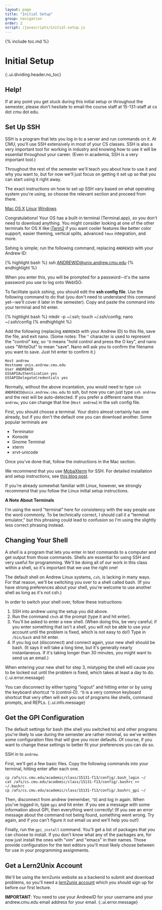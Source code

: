 ```yaml
---
layout: page
title: "Initial Setup"
group: navigation
order: 2
script: /javascripts/initial-setup.js
---
```


{% include toc.md %}

# Initial Setup
{:.ui.dividing.header.no_toc}

## Help!

If at any point you get stuck during this initial setup or throughout the
semester, please don't hesitate to email the course staff at 15-131-staff at cs
dot cmu dot edu.

## Set Up SSH

SSH is a program that lets you log in to a server and run commands on it. At
CMU, you'll use SSH extensively in most of your CS classes. SSH is also a very
important tool for working in industry and knowing how to use it will be
essential throughout your career. (Even in academia, SSH is a very important
tool.)

Throughout the rest of the semester we'll teach you about how to use it and why
you want to, but for now we'll just focus on getting it set up so that you can
start using it right away.

The exact instructions on how to set up SSH vary based on what operating system
you're using, so choose the relevant section and proceed from there.

<div id="ssh">
<div class="ui top attached tabular menu">
  <a href="#" class="active item" data-tab="osx">Mac OS X</a>
  <a href="#" class="item" data-tab="linux">Linux</a>
  <a href="#" class="item" data-tab="windows">Windows</a>
</div>
<div class="ui bottom attached active tab segment" data-tab="osx">

<!-- TODO add screenshots for OS X initial setup -->

Congratulations! Your OS has a built-in terminal (Terminal.app), so you don't
need to download anything. You might consider looking at one of the other
terminals for OS X like [iTerm2][iterm2] if you want cooler features like better
color support, easier theming, vertical splits, advanced `tmux` integration, and
more.

Sshing is simple; run the following command, replacing `ANDREWID` with your
Andrew ID:

{% highlight bash %}
ssh ANDREWID@unix.andrew.cmu.edu
{% endhighlight %}

When you enter this, you will be prompted for a password--it's the same password
you use to log onto WebISO.

To facilitate quick sshing, you should edit the __ssh config file__. Use the
following command to do that (you don't need to understand this command
yet--we'll cover it later in the semester). Copy and paste the command into
your terminal and hit enter.

{% highlight bash %}
mkdir -p ~/.ssh; touch ~/.ssh/config; nano ~/.ssh/config
{% endhighlight %}

Add the following (replacing `ANDREWID` with your Andrew ID) to this file, save
the file, and exit nano. (Some notes: The `^` character is used to represent
the "control" key, so `^O` means "hold control and press the O key", and nano
uses "WriteOut" to mean "save". Nano will ask you to confirm the filename you
want to save. Just hit enter to confirm it.)

<!-- TODO add better fenced code blocks -->

~~~
Host andrew
Hostname unix.andrew.cmu.edu
User ANDREWID
GSSAPIAuthentication yes
GSSAPIDelegateCredentials yes
~~~

Normally, without the above incantation, you would need to type `ssh
ANDREWID@unix.andrew.cmu.edu` to ssh, but now you can just type `ssh andrew`
and the rest will be auto-detected. If you prefer a different name than
`andrew`, you can change that line (`Host andrew`) in the ssh config file.

<!-- TODO add note about passwordless ssh -->

</div>
<div class="ui bottom attached tab segment" data-tab="linux">

First, you should choose a terminal. Your distro almost certainly has one
already, but if you don't the default one you can download another. Some
popular terminals are

- Terminator
- Konsole
- Gnome Terminal
- xterm
- xrvt-unicode

Once you've done that, follow the instructions in the Mac section.

</div>
<div class="ui bottom attached tab segment" data-tab="windows">

We recommend that you use [MobaXterm][mobaxterm] for SSH. For detailed
installation and setup instructions, see [this blog post][mobaxterm-tutorial].

If you're already somewhat familiar with Linux, however, we strongly recommend
that you follow the Linux initial setup instructions.

</div>
</div>

<div class="ui info message">

__A Note About Terminals__

I'm using the word "terminal" here for consistency with the way people use the
word commonly. To be technically correct, I should call it a "terminal emulator,"
but this phrasing could lead to confusion so I'm using the slightly less correct
phrasing instead.

</div>

## Changing Your Shell

A _shell_ is a program that lets you enter in text commands to a computer and
get output from those commands. Shells are essential for using SSH and very
useful for programming. We'll be doing all of our work in this class within a
shell, so it's important that we use the right one!

The default shell on Andrew Linux systems, `csh`, is lacking in many ways. For
that reason, we'll be switching you over to a shell called bash. (If you have
strong preferences about your shell, you're welcome to use another shell as long
as it's not csh.)

In order to switch your shell over, follow these instructions:


1. SSH into andrew using the setup you did above.
1. Run the command `chsh` at the prompt (type it and hit enter).
1. You'll be asked to enter a new shell. (When doing this, be very careful; if
   you enter something that isn't a shell, you will not be able to use your
   account until the problem is fixed, which is not easy to do!)
   Type in `/bin/bash` and hit enter.
1. If you log out (disconnect) and connect again, your new shell should be bash.
   (It says it will take a long time, but it's generally nearly instantaneous.
   If it's taking longer than 30 minutes, you might want to send us an email.)

When entering your new shell for step 3, mistyping the shell will cause you to
be locked out until the problem is fixed, which takes at least a day to do.
{:.ui.error.message}

You can disconnect by either typing "logout" and hitting enter or by
using the keyboard shortcut `^D` (control-D). `^D` is a very common keyboard
shortcut that very often will exit you out of programs like shells, command
prompts, and REPLs.
{:.ui.info.message}

## Get the GPI Configuration

The default settings for bash (the shell you switched to) and other programs
you're likely to use during the semester are rather minimal, so we've written
some configuration files that will give you nicer defaults. Of course, if you
want to change these settings to better fit your preferences you can do so.

SSH in to `andrew`.

First, we'll get a few basic files. Copy the following commands into your
terminal, hitting enter after each one.

~~~
cp /afs/cs.cmu.edu/academic/class/15131-f13/config/.bash_login ~/
cat /afs/cs.cmu.edu/academic/class/15131-f13/config/.bashrc >> ~/.bashrc
cp /afs/cs.cmu.edu/academic/class/15131-f13/config/.bashrc_gpi ~/
~~~

Then, disconnect from andrew (remember, `^D`) and log in again. When you've logged
in, type `gpi` and hit enter. If you see a message with some information about
GPI, then everything went correctly! (If you see an error message about the
command not being found, something went wrong. Try again, and if you can't
figure it out email us and we'll help you out!)

Finally, run the `gpi_install` command. You'll get a list of packages that you can
choose to install. If you don't know what any of the packages are, for now just
install the ones with "vim" and "emacs" in their names. Those provide
configuration for the text editors you'll most likely choose between for use in
your programming assignments.

## Get a Lern2Unix Account

We'll be using the lern2unix website as a backend to submit and download
problems, so you'll need a [lern2unix account][lern2unix-signup] which you
should sign up for before our first lecture.

__IMPORTANT__:
You need to use your AndrewID for your username and your
andrew.cmu.edu email address for your email.
{:.ui.error.message}


[mobaxterm]: http://mobaxterm.mobatek.net/
[mobaxterm-tutorial]: http://blog.jez.io/2014/09/28/setting-up-mobaxterm-for-ssh-on-windows/
[iterm2]: http://iterm2.com/
[lern2unix-signup]: http://www.lern2unix.com/account/signup/
